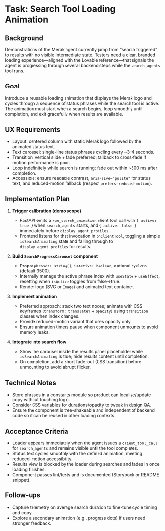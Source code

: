 # Task: Search Tool Loading Animation

## Background
Demonstrations of the Merak agent currently jump from “search triggered” to results with no visible intermediate state. Testers need a clear, branded loading experience—aligned with the Lovable reference—that signals the agent is progressing through several backend steps while the `search_agents` tool runs.

## Goal
Introduce a reusable loading animation that displays the Merak logo and cycles through a sequence of status phrases while the search tool is active. The animation must start when a search begins, loop smoothly until completion, and exit gracefully when results are available.

## UX Requirements
- Layout: centered column with static Merak logo followed by the animated status text.
- Text carousel: single-line status phrases cycling every ~3–4 seconds.
- Transition: vertical slide + fade preferred; fallback to cross-fade if motion performance is poor.
- Loop indefinitely while search is running; fade out within ~300 ms after completion.
- Accessible: ensure readable contrast, `aria-live="polite"` for status text, and reduced-motion fallback (respect `prefers-reduced-motion`).

## Implementation Plan
1. **Trigger calibration (demo scope)**
   - FastAPI emits a `run_search_animation` client tool call with `{ active: true }` when `search_agents` starts, and `{ active: false }` immediately before `display_agent_profiles`.
   - Frontend listens for that invocation in `onClientTool`, toggling a simple `isSearchAnimating` state and falling through to `display_agent_profiles` for results.

2. **Build `SearchProgressCarousel` component**
   - Props: `phrases: string[]`, `isActive: boolean`, optional `cycleMs` (default 3500).
   - Internally manage the active phrase index with `useState` + `useEffect`, resetting when `isActive` toggles from false→true.
   - Render logo (SVG or `Image`) and animated text container.

3. **Implement animation**
   - Preferred approach: stack two text nodes; animate with CSS keyframes (`transform: translateY` + `opacity`) using `transition` classes when index changes.
   - Provide reduced-motion variant that uses opacity only.
   - Ensure animation timers pause when component unmounts to avoid memory leaks.

4. **Integrate into search flow**
   - Show the carousel inside the results panel placeholder while `isSearchAnimating` is true; hide results content until completion.
   - On completion, add a short fade-out (CSS transition) before unmounting to avoid abrupt flicker.

## Technical Notes
- Store phrases in a constants module so product can localize/update copy without touching logic.
- Consider CSS variables for durations/opacity to tweak in design QA.
- Ensure the component is tree-shakeable and independent of backend code so it can be reused in other loading contexts.

## Acceptance Criteria
- Loader appears immediately when the agent issues a `client_tool_call` for `search_agents` and remains visible until the tool completes.
- Status text cycles smoothly with the defined animation, meeting reduced-motion accessibility.
- Results view is blocked by the loader during searches and fades in once loading finishes.
- Component passes lint/tests and is documented (Storybook or README snippet).

## Follow-ups
- Capture telemetry on average search duration to fine-tune cycle timing and copy.
- Explore a secondary animation (e.g., progress dots) if users need stronger feedback.
